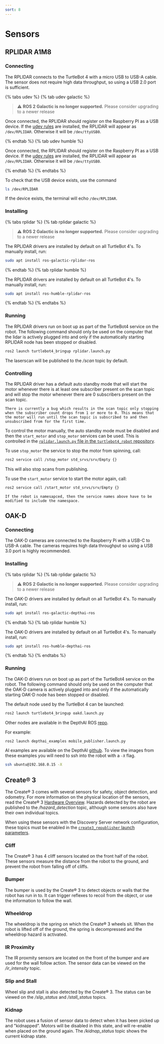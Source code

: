 ```yaml
---
sort: 8
---
```


# Sensors

## RPLIDAR A1M8

### Connecting

The RPLIDAR connects to the TurtleBot 4 with a micro USB to USB-A cable. The sensor does not require high data throughput, so using a USB 2.0 port is sufficient.

{% tabs udev %}
{% tab udev galactic %}

> :warning: **ROS 2 Galactic is no longer supported.** Please consider upgrading to a newer release

Once connected, the RPLIDAR should register on the Raspberry PI as a USB device. If the [udev rules](https://github.com/turtlebot/turtlebot4_setup/blob/galactic/udev/turtlebot4.rules) are installed, the RPLIDAR will appear as `/dev/RPLIDAR`. Otherwise it will be `/dev/ttyUSB0`.


{% endtab %}
{% tab udev humble %}

Once connected, the RPLIDAR should register on the Raspberry PI as a USB device. If the [udev rules](https://github.com/turtlebot/turtlebot4_setup/blob/humble/udev/50-turtlebot4.rules) are installed, the RPLIDAR will appear as `/dev/RPLIDAR`. Otherwise it will be `/dev/ttyUSB0`.


{% endtab %}
{% endtabs %}

To check that the USB device exists, use the command

```bash
ls /dev/RPLIDAR
```

If the device exists, the terminal will echo `/dev/RPLIDAR`.

### Installing

{% tabs rplidar %}
{% tab rplidar galactic %}

> :warning: **ROS 2 Galactic is no longer supported.** Please consider upgrading to a newer release

The RPLIDAR drivers are installed by default on all TurtleBot 4's. To manually install, run:

```bash
sudo apt install ros-galactic-rplidar-ros
```

{% endtab %}
{% tab rplidar humble %}

The RPLIDAR drivers are installed by default on all TurtleBot 4's. To manually install, run:

```bash
sudo apt install ros-humble-rplidar-ros
```

{% endtab %}
{% endtabs %}

### Running

The RPLIDAR drivers run on boot up as part of the TurtleBot4 service on the robot. The following command should only be used on the computer that the lidar is actively plugged into and only if the automatically starting RPLIDAR node has been stopped or disabled.

```bash
ros2 launch turtlebot4_bringup rplidar.launch.py
```

The laserscan will be published to the */scan* topic by default.

### Controlling

The RPLIDAR driver has a default auto standby mode that will start the motor whenever there is at least one subscriber present on the scan topic and will stop the motor whenever there are 0 subscribers present on the scan topic.

```note
There is currently a bug which results in the scan topic only stopping when the subscriber count drops from 1 or more to 0. This means that the motor will run until the scan topic is subscribed to and then unsubscribed from for the first time.
```

To control the motor manually, the auto standby mode must be disabled and then the `start_motor` and `stop_motor` services can be used. This is controlled in the [`rplidar.launch.py` file in the `turtlebot4_robot` repository](https://github.com/turtlebot/turtlebot4_robot/blob/humble/turtlebot4_bringup/launch/rplidar.launch.py).

To use `stop_motor` the service to stop the motor from spinning, call:

```bash
ros2 service call /stop_motor std_srvs/srv/Empty {}
```

This will also stop scans from publishing.

To use the `start_motor` service to start the motor again, call:

```bash
ros2 service call /start_motor std_srvs/srv/Empty {}
```

``` note
If the robot is namesapced, then the service names above have to be modified to include the namespace.
```

## OAK-D

### Connecting

The OAK-D cameras are connected to the Raspberry Pi with a USB-C to USB-A cable. The cameras requires high data throughput so using a USB 3.0 port is highly recommended.

### Installing

{% tabs rplidar %}
{% tab rplidar galactic %}

> :warning: **ROS 2 Galactic is no longer supported.** Please consider upgrading to a newer release

The OAK-D drivers are installed by default on all TurtleBot 4's. To manually install, run:

```bash
sudo apt install ros-galactic-depthai-ros
```

{% endtab %}
{% tab rplidar humble %}

The OAK-D drivers are installed by default on all TurtleBot 4's. To manually install, run:

```bash
sudo apt install ros-humble-depthai-ros
```

{% endtab %}
{% endtabs %}

### Running

The OAK-D drivers run on boot up as part of the TurtleBot4 service on the robot. The following command should only be used on the computer that the OAK-D camera is actively plugged into and only if the automatically starting OAK-D node has been stopped or disabled.

The default node used by the TurtleBot 4 can be launched:

```bash
ros2 launch turtlebot4_bringup oakd.launch.py
```

Other nodes are available in the DepthAI ROS [repo](https://github.com/luxonis/depthai-ros).

For example:

```bash
ros2 launch depthai_examples mobile_publisher.launch.py
```

AI examples are available on the DepthAI [github](https://github.com/luxonis/depthai-python). To view the images from these examples you will need to ssh into the robot with a `-X` flag.

```bash
ssh ubuntu@192.168.0.15 -X
```

## Create® 3

The Create® 3 comes with several sensors for safety, object detection, and odometry. For more information on the physical location of the sensors, read the Create® 3 [Hardware Overview](https://iroboteducation.github.io/create3_docs/hw/overview/). Hazards detected by the robot are published to the */hazard_detection* topic, although some sensors also have their own individual topics.

When using these sensors with the Discovery Server network configuration, these topics must be enabled in the [`create3_republisher` launch parameters](https://github.com/iRobotEducation/create3_examples/blob/humble/create3_republisher/bringup/params.yaml).

### Cliff

The Create® 3 has 4 cliff sensors located on the front half of the robot. These sensors measure the distance from the robot to the ground, and prevent the robot from falling off of cliffs.

### Bumper

The bumper is used by the Create® 3 to detect objects or walls that the robot has run in to. It can trigger reflexes to recoil from the object, or use the information to follow the wall.

### Wheeldrop

The wheeldrop is the spring on which the Create® 3 wheels sit. When the robot is lifted off of the ground, the spring is decompressed and the wheeldrop hazard is activated.

### IR Proximity

The IR proxmity sensors are located on the front of the bumper and are used for the wall follow action. The sensor data can be viewed on the */ir_intensity* topic.

### Slip and Stall

Wheel slip and stall is also detected by the Create® 3. The status can be viewed on the */slip_status* and */stall_status* topics.

### Kidnap

The robot uses a fusion of sensor data to detect when it has been picked up and "kidnapped". Motors will be disabled in this state, and will re-enable when placed on the ground again. The */kidnap_status* topic shows the current kidnap state.